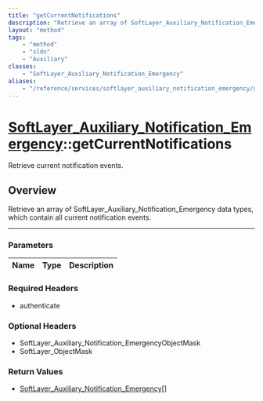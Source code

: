 ```yaml
---
title: "getCurrentNotifications"
description: "Retrieve an array of SoftLayer_Auxiliary_Notification_Emergency data types, which contain all current notification event... "
layout: "method"
tags:
    - "method"
    - "sldn"
    - "Auxiliary"
classes:
    - "SoftLayer_Auxiliary_Notification_Emergency"
aliases:
    - "/reference/services/softlayer_auxiliary_notification_emergency/getCurrentNotifications"
---
```

# [SoftLayer_Auxiliary_Notification_Emergency](/reference/services/SoftLayer_Auxiliary_Notification_Emergency)::getCurrentNotifications


Retrieve current notification events.


## Overview 
Retrieve an array of SoftLayer_Auxiliary_Notification_Emergency data types, which contain all current notification events. 

-----

### Parameters 
|Name | Type | Description |
| --- | --- | --- |


### Required Headers
* authenticate


### Optional Headers
* SoftLayer_Auxiliary_Notification_EmergencyObjectMask
* SoftLayer_ObjectMask

### Return Values
* <a href='/reference/datatypes/SoftLayer_Auxiliary_Notification_Emergency'>SoftLayer_Auxiliary_Notification_Emergency[] </a>




